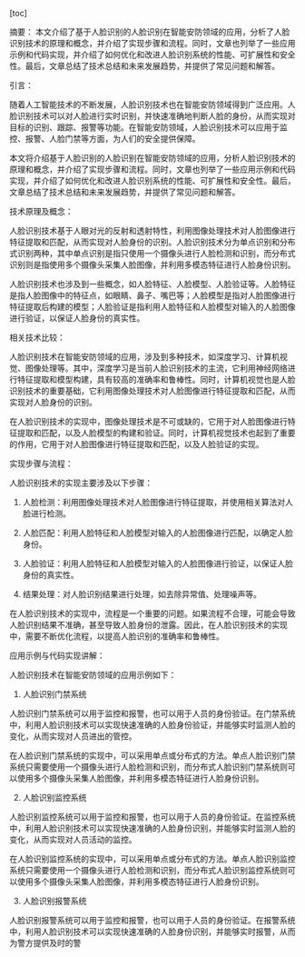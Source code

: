 
[toc]                    
                
                
摘要：
本文介绍了基于人脸识别的人脸识别在智能安防领域的应用，分析了人脸识别技术的原理和概念，并介绍了实现步骤和流程。同时，文章也列举了一些应用示例和代码实现，并介绍了如何优化和改进人脸识别系统的性能、可扩展性和安全性。最后，文章总结了技术总结和未来发展趋势，并提供了常见问题和解答。

引言：

随着人工智能技术的不断发展，人脸识别技术也在智能安防领域得到广泛应用。人脸识别技术可以对人脸进行实时识别，并快速准确地判断人脸的身份，从而实现对目标的识别、跟踪、报警等功能。在智能安防领域，人脸识别技术可以应用于监控、报警、人脸门禁等方面，为人们的安全提供保障。

本文将介绍基于人脸识别的人脸识别在智能安防领域的应用，分析人脸识别技术的原理和概念，并介绍了实现步骤和流程。同时，文章也列举了一些应用示例和代码实现，并介绍了如何优化和改进人脸识别系统的性能、可扩展性和安全性。最后，文章总结了技术总结和未来发展趋势，并提供了常见问题和解答。

技术原理及概念：

人脸识别技术基于人眼对光的反射和透射特性，利用图像处理技术对人脸图像进行特征提取和匹配，从而实现对人脸身份的识别。人脸识别技术分为单点识别和分布式识别两种，其中单点识别是指只使用一个摄像头进行人脸检测和识别，而分布式识别则是指使用多个摄像头采集人脸图像，并利用多模态特征进行人脸身份识别。

人脸识别技术也涉及到一些概念，如人脸特征、人脸模型、人脸验证等。人脸特征是指人脸图像中的特征点，如眼睛、鼻子、嘴巴等；人脸模型是指对人脸图像进行特征提取后构建的模型；人脸验证是指利用人脸特征和人脸模型对输入的人脸图像进行验证，以保证人脸身份的真实性。

相关技术比较：

人脸识别技术在智能安防领域的应用，涉及到多种技术，如深度学习、计算机视觉、图像处理等。其中，深度学习是当前人脸识别技术的主流，它利用神经网络进行特征提取和模型构建，具有较高的准确率和鲁棒性。同时，计算机视觉也是人脸识别技术的重要基础，它利用图像处理技术对人脸图像进行特征提取和匹配，从而实现对人脸身份的识别。

在人脸识别技术的实现中，图像处理技术是不可或缺的，它用于对人脸图像进行特征提取和匹配，以及人脸模型的构建和验证。同时，计算机视觉技术也起到了重要的作用，它用于对人脸图像进行特征提取和匹配，以及人脸验证的实现。

实现步骤与流程：

人脸识别技术的实现主要涉及以下步骤：

1. 人脸检测：利用图像处理技术对人脸图像进行特征提取，并使用相关算法对人脸进行检测。

2. 人脸匹配：利用人脸特征和人脸模型对输入的人脸图像进行匹配，以确定人脸身份。

3. 人脸验证：利用人脸特征和人脸模型对输入的人脸图像进行验证，以保证人脸身份的真实性。

4. 结果处理：对人脸识别结果进行处理，如去除异常值、处理噪声等。

在人脸识别技术的实现中，流程是一个重要的问题。如果流程不合理，可能会导致人脸识别结果不准确，甚至导致人脸身份的泄露。因此，在人脸识别技术的实现中，需要不断优化流程，以提高人脸识别的准确率和鲁棒性。

应用示例与代码实现讲解：

人脸识别技术在智能安防领域的应用示例如下：

1. 人脸识别门禁系统

人脸识别门禁系统可以用于监控和报警，也可以用于人员的身份验证。在门禁系统中，利用人脸识别技术可以实现快速准确的人脸身份验证，并能够实时监测人脸的变化，从而实现对人员进出的管控。

在人脸识别门禁系统的实现中，可以采用单点或分布式的方法。单点人脸识别门禁系统只需要使用一个摄像头进行人脸检测和识别，而分布式人脸识别门禁系统则可以使用多个摄像头采集人脸图像，并利用多模态特征进行人脸身份识别。

2. 人脸识别监控系统

人脸识别监控系统可以用于监控和报警，也可以用于人员的身份验证。在监控系统中，利用人脸识别技术可以实现快速准确的人脸身份识别，并能够实时监测人脸的变化，从而实现对人员活动的监控。

在人脸识别监控系统的实现中，可以采用单点或分布式的方法。单点人脸识别监控系统只需要使用一个摄像头进行人脸检测和识别，而分布式人脸识别监控系统则可以使用多个摄像头采集人脸图像，并利用多模态特征进行人脸身份识别。

3. 人脸识别报警系统

人脸识别报警系统可以用于监控和报警，也可以用于人员的身份验证。在报警系统中，利用人脸识别技术可以实现快速准确的人脸身份识别，并能够实时报警，从而为警方提供及时的警

